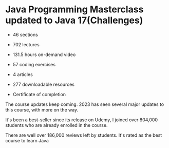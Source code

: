 # Java Programming Masterclass updated to Java 17(Challenges)

- 46 sections
  
-  702 lectures

- 131.5 hours on-demand video
  
- 57 coding exercises
  
- 4 articles
  
- 277 downloadable resources
  
- Certificate of completion

The course updates keep coming.  2023 has seen several major updates to this course, with more on the way.

It's been a best-seller since its release on Udemy, I joined over 804,000 students who are already enrolled in the course.

There are well over 186,000 reviews left by students. It's rated as the best course to learn Java 
